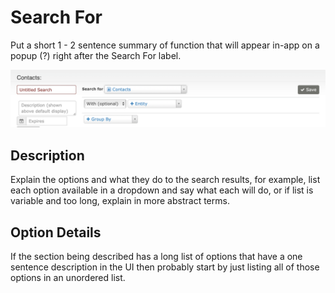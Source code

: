 # Search For 

Put a short 1 - 2 sentence summary of function that will appear in-app on a popup (?) right after the Search For label.

![Search For field on the SearchKit page](../../img/SearchKit_Search_For.png)

## Description

Explain the options and what they do to the search results, for example, list each option available in a dropdown and say what each will do, or if list is variable and too long, explain in more abstract terms.

## Option Details

If the section being described has a long list of options that have a one sentence description in the UI then probably start by just listing all of those options in an unordered list.
